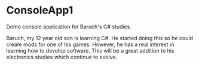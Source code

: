 # ConsoleApp1
Demo console application for Baruch's C# studies.

Baruch, my 12 year old son is learning C#. He started doing this so he could create mods for one of his games. 
However, he has a real interest in learning how to develop software. This will be a great addition to
his electronics studies which continue to evolve.
